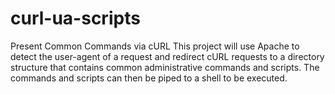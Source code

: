 # curl-ua-scripts
Present Common Commands via cURL
This project will use Apache to detect the user-agent of a request and redirect cURL requests to a directory structure that contains common administrative commands and scripts. The commands and scripts can then be piped to a shell to be executed. 
